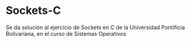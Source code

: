 # Sockets-C
Se da solución al ejercicio de Sockets en C de la Universidad Pontificia Bolivariana, en el curso de Sistemas Operativos
